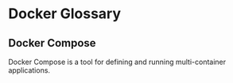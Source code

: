 # Docker Glossary

## Docker Compose
Docker Compose is a tool for defining and running multi-container applications.